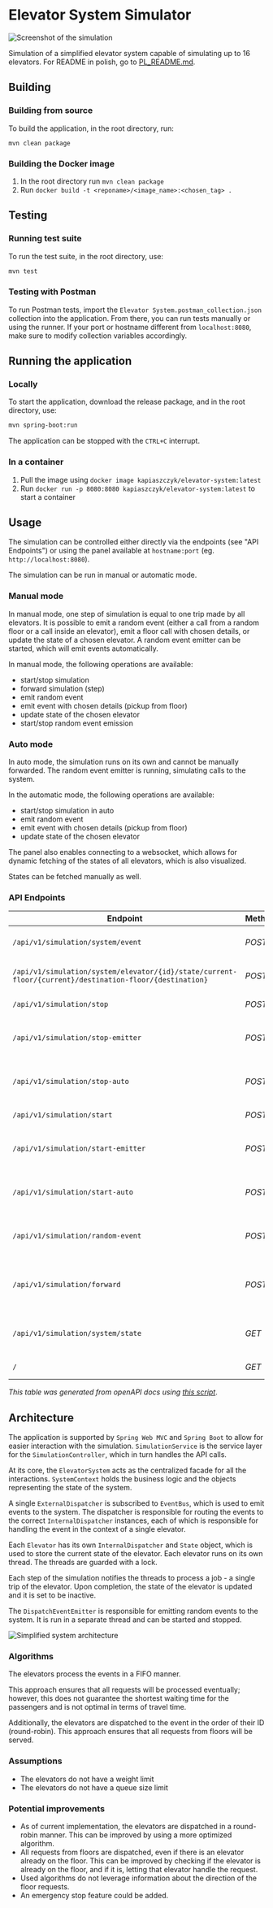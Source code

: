 # Elevator System Simulator

![Screenshot of the simulation](image-1.png)

Simulation of a simplified elevator system capable of simulating up to 16 elevators. For README in polish, go to [PL_README.md](PL_README.md).

<!-- Building -->
## Building

<!-- Building from source -->
### Building from source
To build the application, in the root directory, run:

```ssh
mvn clean package
```

<!-- Building the docker image -->
### Building the Docker image
1. In the root directory run `mvn clean package`
2. Run `docker build -t <reponame>/<image_name>:<chosen_tag> .`

<!-- Testing-->
## Testing

<!-- Running tests with Maven -->
### Running test suite

To run the test suite, in the root directory, use:

```bash
mvn test
```

<!-- Using postman -->
### Testing with Postman

To run Postman tests, import the `Elevator System.postman_collection.json` collection into the application. From there, you can run tests manually or using the runner. If your port or hostname different from `localhost:8080`, make sure to modify collection variables accordingly.

<!-- Running the application -->
## Running the application

<!-- Running locally -->
### Locally

To start the application, download the release package, and in the root directory, use:
```bash
mvn spring-boot:run
```

The application can be stopped with the `CTRL+C` interrupt.

<!-- Running the container -->
### In a container

1. Pull the image using `docker image kapiaszczyk/elevator-system:latest`
2. Run `docker run -p 8080:8080 kapiaszczyk/elevator-system:latest` to start a container

<!-- How to use the panel -->
## Usage

The simulation can be controlled either directly via the endpoints (see "API Endpoints") or using the panel available at `hostname:port` (eg. `http://localhost:8080`).

The simulation can be run in manual or automatic mode.

<!-- Manual mode -->
### Manual mode

In manual mode, one step of simulation is equal to one trip made by all elevators. It is possible to emit a random event (either a call from a random floor or a call inside an elevator), emit a floor call with chosen details, or update the state of a chosen elevator. A random event emitter can be started, which will emit events automatically.

In manual mode, the following operations are available:
- start/stop simulation
- forward simulation (step)
- emit random event
- emit event with chosen details (pickup from floor)
- update state of the chosen elevator
- start/stop random event emission

<!-- Auto mode -->
### Auto mode

In auto mode, the simulation runs on its own and cannot be manually forwarded. The random event emitter is running, simulating calls to the system.

In the automatic mode, the following operations are available:
- start/stop simulation in auto
- emit random event
- emit event with chosen details (pickup from floor)
- update state of the chosen elevator

The panel also enables connecting to a websocket, which allows for dynamic fetching of the states of all elevators, which is also visualized.

States can be fetched manually as well.

<!-- API Endpoints -->
### API Endpoints

| **Endpoint** | **Method** | **Description** |
| --- | --- | --- |
| `/api/v1/simulation/system/event` | *POST* | Emit a floor dispatch event. |
| `/api/v1/simulation/system/elevator/{id}/state/current-floor/{current}/destination-floor/{destination}` | *POST* | Update the state of an elevator. |
| `/api/v1/simulation/stop` | *POST* | Stop the simulation. |
| `/api/v1/simulation/stop-emitter` | *POST* | Stop the random event emitter. |
| `/api/v1/simulation/stop-auto` | *POST* | Stop the simulation in auto mode. |
| `/api/v1/simulation/start` | *POST* | Start the simulation. |
| `/api/v1/simulation/start-emitter` | *POST* | Start the random event emitter. |
| `/api/v1/simulation/start-auto` | *POST* | Start the simulation in auto mode. |
| `/api/v1/simulation/random-event` | *POST* | Emit a single random event. |
| `/api/v1/simulation/forward` | *POST* | Forward the simulation by one step. |
| `/api/v1/simulation/system/state` | *GET* | Get the current state of the simulation. |
| `/` | *GET* | Render the index page. |

*This table was generated from openAPI docs
using [this script](https://github.com/kapiaszczyk/python-scripts/blob/main/extract_openapi_paths.py)*.

<!-- Architectural choices, assumptions etc. -->
## Architecture

The application is supported by `Spring Web MVC` and `Spring Boot` to allow for easier interaction with the simulation. `SimulationService` is the service layer for the `SimulationController`, which in turn handles the API calls.

At its core, the `ElevatorSystem` acts as the centralized facade for all the interactions. `SystemContext` holds the business logic and the objects representing the state of the system.

A single `ExternalDispatcher` is subscribed to `EventBus`, which is used to emit events to the system. The dispatcher is responsible for routing the events to the correct `InternalDispatcher` instances, each of which is responsible for handling the event in the context of a single elevator.

Each `Elevator` has its own `InternalDispatcher` and `State` object, which is used to store the current state of the elevator. Each elevator runs on its own thread. The threads are guarded with a lock.

Each step of the simulation notifies the threads to process a job - a single trip of the elevator. Upon completion, the state of the elevator is updated and it is set to be inactive.

The `DispatchEventEmitter` is responsible for emitting random events to the system. It is run in a separate thread and can be started and stopped.

![Simplified system architecture](image.png)

<!-- Used algorithms -->
### Algorithms
The elevators process the events in a FIFO manner.

This approach ensures that all requests will be processed eventually; however, this does not guarantee the shortest waiting time for the passengers and is not optimal in terms of travel time.

Additionally, the elevators are dispatched to the event in the order of their ID (round-robin). This approach ensures that all requests from floors will be served.

<!-- Assumptions -->
### Assumptions
- The elevators do not have a weight limit
- The elevators do not have a queue size limit

<!-- Potential improvements -->
### Potential improvements
- As of current implementation, the elevators are dispatched in a round-robin manner. This can be improved by using a more optimized algorithm.
- All requests from floors are dispatched, even if there is an elevator already on the floor. This can be improved by checking if the elevator is already on the floor, and if it is, letting that elevator handle the request.
- Used algorithms do not leverage information about the direction of the floor requests.
- An emergency stop feature could be added.
